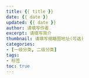 ```yaml
---
title: {{ title }}
date: {{ date }}
updated: {{ date }}
author: 请填写作者
excerpt: 请填写简介
thumbnail: 请填写缩略图地址(可选)
categories:
- [一级分类, 二级分类]
tags:
- 标签
toc: true
---
```

